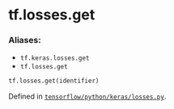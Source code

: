 <div itemscope itemtype="http://developers.google.com/ReferenceObject">
<meta itemprop="name" content="tf.losses.get" />
<meta itemprop="path" content="Stable" />
</div>

# tf.losses.get

### Aliases:

* `tf.keras.losses.get`
* `tf.losses.get`

``` python
tf.losses.get(identifier)
```



Defined in [`tensorflow/python/keras/losses.py`](/code/stable/tensorflow/python/keras/losses.py).

